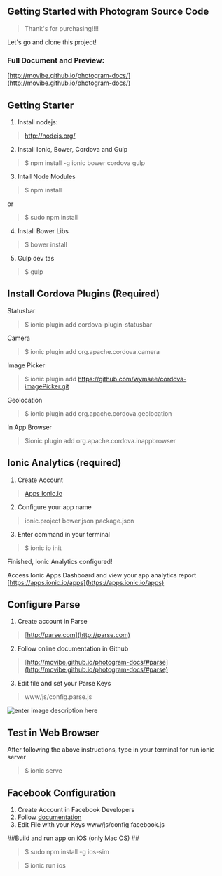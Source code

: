 ## Getting Started with Photogram Source Code

> Thank's for purchasing!!!!

Let's go and clone this project!

### Full Document and Preview:

[http://movibe.github.io/photogram-docs/](http://movibe.github.io/photogram-docs/)


## Getting Starter
1. Install nodejs: 
> [http://nodejs.org/ ](http://nodejs.org/)

2. Install Ionic, Bower, Cordova and Gulp
> $ npm install -g ionic bower cordova gulp

3. Intall Node Modules
> $ npm install

 or 
> $ sudo npm install

4. Install Bower Libs
> $ bower install

5. Gulp dev tas
> $ gulp  

## Install Cordova Plugins (Required)

Statusbar 
> $ ionic plugin add cordova-plugin-statusbar

Camera
> $ ionic plugin add org.apache.cordova.camera

Image Picker
> $ ionic plugin add https://github.com/wymsee/cordova-imagePicker.git

Geolocation
> $ ionic plugin add org.apache.cordova.geolocation

In App Browser
> $ionic plugin add org.apache.cordova.inappbrowser
> 

## Ionic Analytics (required)
1. Create Account 
>  [Apps Ionic.io](https://apps.ionic.io/)

2. Configure your app name
> ionic.project
> bower.json
> package.json

3. Enter command in your terminal
> $ ionic io init

Finished, Ionic Analytics configured!

Access Ionic Apps Dashboard and view your app analytics report
[https://apps.ionic.io/apps](https://apps.ionic.io/apps)

## Configure Parse 
1. Create account in Parse 
> [http://parse.com](http://parse.com)

2. Follow online documentation in Github
> [http://movibe.github.io/photogram-docs/#parse](http://movibe.github.io/photogram-docs/#parse)

3. Edit file and set your Parse Keys
>www/js/config.parse.js

![enter image description here](http://movibe.github.io/photogram-docs/assets/images/facebook-config.jpg)


## Test in Web Browser
After following the above instructions, type in your terminal for run ionic server

> $ ionic serve
  
## Facebook Configuration ##

 1. Create Account in Facebook Developers
 2. Follow  [documentation](http://movibe.github.io/photogram-docs/#facebook)
 2. Edit File with your Keys www/js/config.facebook.js

##Build and run app on iOS (only Mac OS) ##
> $ sudo npm install -g ios-sim 

> $ ionic run ios
